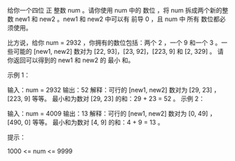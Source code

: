 给你一个四位 正 整数 num 。请你使用 num 中的 数位 ，将 num 拆成两个新的整数 new1 和 new2 。new1 和 new2 中可以有 前导 0 ，且 num 中 所有 数位都必须使用。

比方说，给你 num = 2932 ，你拥有的数位包括：两个 2 ，一个 9 和一个 3 。一些可能的 [new1, new2] 数对为 [22, 93]，[23, 92]，[223, 9] 和 [2, 329] 。
请你返回可以得到的 new1 和 new2 的 最小 和。

示例 1：

输入：num = 2932
输出：52
解释：可行的 [new1, new2] 数对为 [29, 23] ，[223, 9] 等等。
最小和为数对 [29, 23] 的和：29 + 23 = 52 。
示例 2：

输入：num = 4009
输出：13
解释：可行的 [new1, new2] 数对为 [0, 49] ，[490, 0] 等等。
最小和为数对 [4, 9] 的和：4 + 9 = 13 。

提示：

1000 <= num <= 9999
